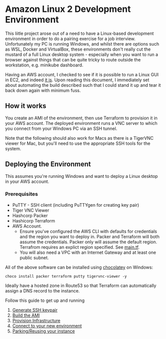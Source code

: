# Amazon Linux 2 Development Environment

This liitle project arose out of a need to have a Linux-based development environment in order to do a pairing exercise for a job interview. Unfortunately my PC is running Windows, and whilst there are options such as WSL, Docker and VirtualBox, these environments don't really cut the mustard of a full Linux desktop system - especially when you want to run a browser against things that can be quite tricky to route outside the workstation, e.g. minikube dashboard.

Having an AWS account, I checked to see if it is possible to run a Linux GUI in EC2, and indeed [it is](https://aws.amazon.com/premiumsupport/knowledge-center/ec2-linux-2-install-gui/). Upon reading this document, I immediately set about automating the build described such that I could stand it up and tear it back down again with minimum fuss.

## How it works

You create an AMI of the environment, then use Terraform to provision it in your AWS account. The deployed environment runs a VNC server to which you connect from your Windows PC via an SSH tunnel.

Note that the following should also work for Macs as there is a TigerVNC viewer for Mac, but you'll need to use the appropriate SSH tools for the system.

## Deploying the Environment

This assumes you're running Windows and want to deploy a Linux desktop in your AWS account.

### Prerequisites

* PuTTY - SSH client (including PuTTYgen for creating key pair)
* Tiger VNC Viewer
* Hashcorp Packer
* Hashicorp Terraform
* AWS Account.
    * Ensure you've configured the AWS CLI with defaults for credentials and the region you want to deploy in. Packer and Terraform will both assume the credentials. Packer only will assume the default region. Terrafrom requires an explict region specified. See [main.tf](./terraform/main.tf).
    * You will also need a VPC with an Internet Gateway and at least one public subnet.

All of the above software can be installed using [chocolatey](https://chocolatey.org/) on Windows:

```
choco install packer terraform putty tigervnc-viewer -y
```

Ideally have a hosted zone in Route53 so that Terraform can automatically assign a DNS record to the instance.

Follow this guide to get up and running

1. [Generate SSH keypair](./docs/keypair.md)
1. [Build the AMI](./docs/ami.md)
1. [Provision Infrastructure](./docs/provision.md)
1. [Connect to your new environment](./docs/connect.md)
1. [Parking/Reusing your instance](./docs/park.md)
